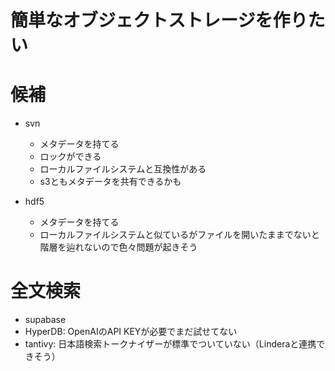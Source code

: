 # 簡単なオブジェクトストレージを作りたい

# 候補

- svn

  - メタデータを持てる
  - ロックができる
  - ローカルファイルシステムと互換性がある
  - s3ともメタデータを共有できるかも
- hdf5

  - メタデータを持てる
  - ローカルファイルシステムと似ているがファイルを開いたままでないと階層を辿れないので色々問題が起きそう

# 全文検索

- supabase
- HyperDB: OpenAIのAPI KEYが必要でまだ試せてない
- tantivy: 日本語検索トークナイザーが標準でついていない（Linderaと連携できそう）
